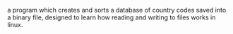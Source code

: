 a program which creates and sorts a database of country codes saved into a binary file, designed to learn how reading and writing to files works in linux.